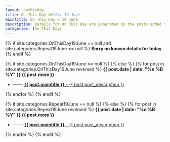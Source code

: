 ```yaml
---
layout: onthisday
title: On This Day &#124; 19 June
maintitle: On This Day — 19 June
description: Details for On This Day are genarated by the posts added to the website so the content is subject to changes/updates over time.
categories: [On This Day]
---
```


{% if site.categories.OnThisDay19June == null and site.categories.Repeat19June == null %}
<strong>Sorry no known details for today</strong>
{% endif %}

{% if site.categories.OnThisDay19June == null %}
{% else %}
{% for post in site.categories.OnThisDay19June reversed %}
<strong>{{ post.date | date: "%e %B %Y" }} {{ post.more }}</strong>
<ul>
<li> ——: <a href="{{ post.url }}"><strong>{{ post.maintitle }}</strong> - {{ post.post_description }}</a></li>
</ul>
{% endfor %}
{% endif %}

{% if site.categories.Repeat19June == null %}
{% else %}
{% for post in site.categories.Repeat19June reversed %}
<strong>{{ post.date | date: "%e %B %Y" }} {{ post.more }}</strong>
<ul>
<li> ——: <a href="{{ post.url }}"><strong>{{ post.maintitle }}</strong> - {{ post.post_description }}</a></li>
</ul>
{% endfor %}
{% endif %}
